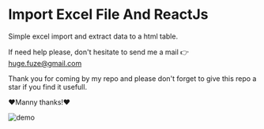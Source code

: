 # Import Excel File And ReactJs

Simple excel import and extract data to a html table.

If need help please, don't hesitate to send me a mail 👉 huge.fuze@gmail.com

Thank you for coming by my repo and please don't forget to give this repo a star if you find it usefull.

❤️Manny thanks!❤️

![demo](https://user-images.githubusercontent.com/19228713/157043395-5af1f9ae-e6bb-4444-a0bc-ec45e7032a09.png)
